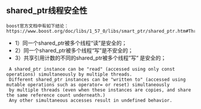 
## shared_ptr线程安全性
```
boost官方文档中有如下结论：
https://www.boost.org/doc/libs/1_57_0/libs/smart_ptr/shared_ptr.htm#ThreadSafety
```
- 1）同一个shared_ptr被多个线程“读”是安全的；
- 2）同一个shared_ptr被多个线程“写”是不安全的；
- 3）共享引用计数的不同的shared_ptr被多个线程”写“ 是安全的；
```
 A shared_ptr instance can be "read" (accessed using only const operations) simultaneously by multiple threads.
 Different shared_ptr instances can be "written to" (accessed using mutable operations such as operator= or reset) simultaneously 
 by multiple threads (even when these instances are copies, and share the same reference count underneath.)
 Any other simultaneous accesses result in undefined behavior.
 ```
